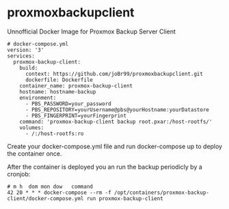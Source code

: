 # proxmoxbackupclient
Unnofficial Docker Image for Proxmox Backup Server Client

```
# docker-compose.yml
version: '3'
services:
  proxmox-backup-client:
    build:
      context: https://github.com/joBr99/proxmoxbackupclient.git
      dockerfile: Dockerfile
    container_name: proxmox-backup-client
    hostname: hostname-backup
    environment:
      - PBS_PASSWORD=your_password
      - PBS_REPOSITORY=yourUsername@pbs@yourHostname:yourDatastore
      - PBS_FINGERPRINT=yourFingerprint
    command: 'proxmox-backup-client backup root.pxar:/host-rootfs/'
    volumes:
      - /:/host-rootfs:ro
 ```     
      
Create your docker-compose.yml file and run docker-compose up to deploy the container once.

After the container is deployed you an run the backup periodicly by a cronjob:
```
# m h  dom mon dow   command
42 20 * * * docker-compose --rm -f /opt/containers/proxmox-backup-client/docker-compose.yml run proxmox-backup-client
```
